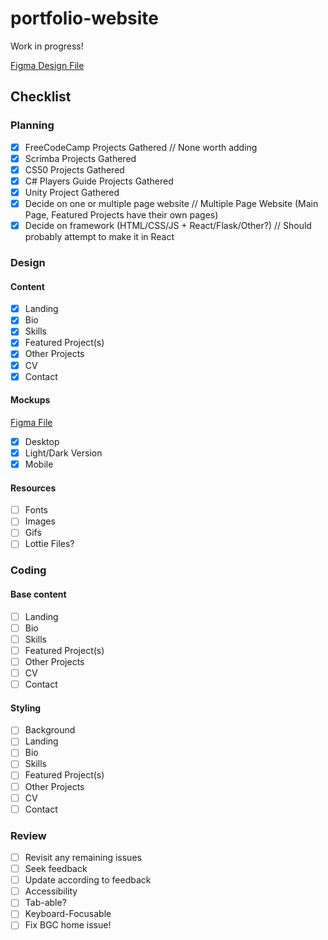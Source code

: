 # portfolio-website

Work in progress!

[Figma Design File](https://www.figma.com/design/CHkIc5Bb2w5Og3dZFzIIbF/Portfolio?node-id=2251-3498&t=Yzqci1c73hCZP0BG-1)

## Checklist

### Planning
- [X] FreeCodeCamp Projects Gathered // None worth adding
- [X] Scrimba Projects Gathered
- [X] CS50 Projects Gathered
- [X] C# Players Guide Projects Gathered
- [X] Unity Project Gathered
- [X] Decide on one or multiple page website // Multiple Page Website (Main Page, Featured Projects have their own pages)
- [X] Decide on framework (HTML/CSS/JS + React/Flask/Other?) // Should probably attempt to make it in React

### Design

#### Content
- [X] Landing
- [X] Bio
- [X] Skills
- [X] Featured Project(s)
- [X] Other Projects
- [X] CV
- [X] Contact

#### Mockups
[Figma File](https://www.figma.com/design/CHkIc5Bb2w5Og3dZFzIIbF/Portfolio?node-id=0-1&t=8aGQglpqNkQTEhMQ-1)
- [X] Desktop
- [X] Light/Dark Version
- [X] Mobile

#### Resources
- [ ] Fonts
- [ ] Images
- [ ] Gifs
- [ ] Lottie Files?

### Coding

#### Base content
- [ ] Landing
- [ ] Bio
- [ ] Skills
- [ ] Featured Project(s)
- [ ] Other Projects
- [ ] CV
- [ ] Contact

#### Styling
- [ ] Background
- [ ] Landing
- [ ] Bio
- [ ] Skills
- [ ] Featured Project(s)
- [ ] Other Projects
- [ ] CV
- [ ] Contact

### Review
- [ ] Revisit any remaining issues
- [ ] Seek feedback
- [ ] Update according to feedback
- [ ] Accessibility
- [ ] Tab-able?
- [ ] Keyboard-Focusable
- [ ] Fix BGC home issue!